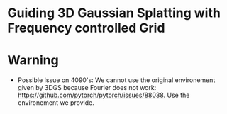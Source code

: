 # Guiding 3D Gaussian Splatting with Frequency controlled Grid

# Warning

- Possible Issue on 4090's: We cannot use the original environement given by 3DGS because Fourier does not work: https://github.com/pytorch/pytorch/issues/88038. Use the environement we provide.